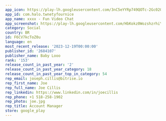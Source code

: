 ```yaml
---
app_icon: https://play-lh.googleusercontent.com/3nC5eYYRp749QOTc-2Gc02OmegJE9SoWFoC3f0368Xg7acvrgLrO-epLX8nhsZ1iVHzY
app_id: com.halo.twnetyfournice
app_name: xxxx - Fun Video Chat
app_screenshot: https://play-lh.googleusercontent.com/HbKokz0WozshzrhiYcJnGZzTz7LQunGKMFKTOA6i58MiBZmlZxfwFcJb9iZihgqB7AVG
category: Social
country: BR
id: F6CV7kcToZ0u
language: en
most_recent_release: '2023-12-19T00:00:00'
publisher_id: '2684107'
publisher_name: Baby Looo
rank: '153'
release_count_in_past_year: '2'
release_count_in_past_year_category: 18
release_count_in_past_year_top_in_category: 54
rep_email: joseph.cillis@bitrise.io
rep_first_name: Joe
rep_full_name: Joe Cillis
rep_linkedin: https://www.linkedin.com/in/joecillis
rep_phone: +1 518-258-1902
rep_photo: joe.jpg
rep_title: Account Manager
store: google_play
---
```


